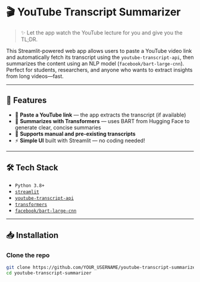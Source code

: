 # 🎬 YouTube Transcript Summarizer

> ✨ Let the app watch the YouTube lecture for you and give you the TL;DR.

This Streamlit-powered web app allows users to paste a YouTube video link and automatically fetch its transcript using the `youtube-transcript-api`, then summarizes the content using an NLP model (`facebook/bart-large-cnn`). Perfect for students, researchers, and anyone who wants to extract insights from long videos—fast.

---

## 📌 Features

- 🔗 **Paste a YouTube link** — the app extracts the transcript (if available)
- 🧠 **Summarizes with Transformers** — uses BART from Hugging Face to generate clear, concise summaries
- 📄 **Supports manual and pre-existing transcripts**
- ⚡ **Simple UI** built with Streamlit — no coding needed!

---

## 🛠️ Tech Stack

- `Python 3.8+`
- [`streamlit`](https://streamlit.io/)
- [`youtube-transcript-api`](https://pypi.org/project/youtube-transcript-api/)
- [`transformers`](https://huggingface.co/transformers/)
- [`facebook/bart-large-cnn`](https://huggingface.co/facebook/bart-large-cnn)

---

## 📥 Installation

### Clone the repo

```bash
git clone https://github.com/YOUR_USERNAME/youtube-transcript-summarizer.git
cd youtube-transcript-summarizer
